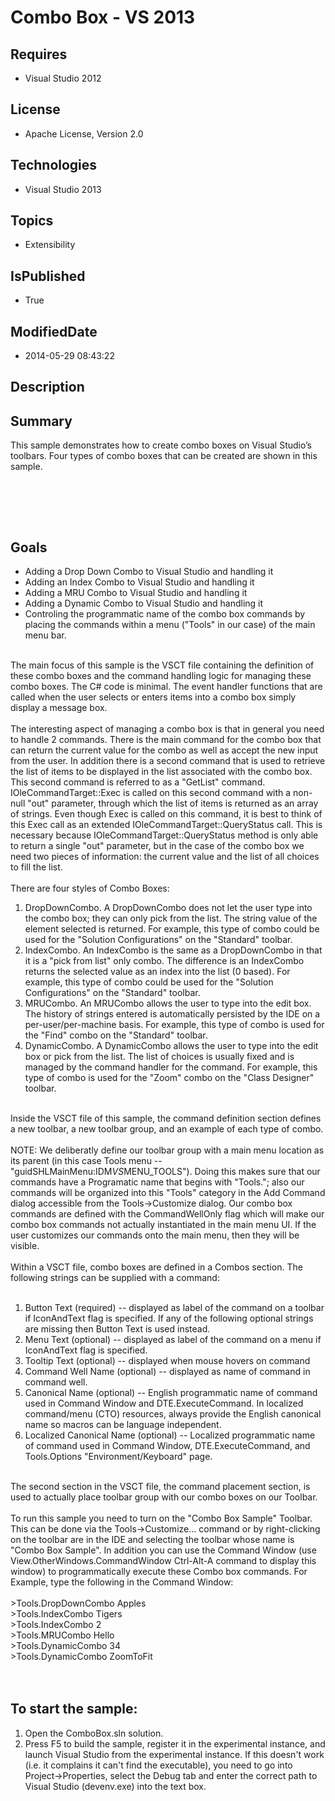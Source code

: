 # Combo Box - VS 2013
## Requires
* Visual Studio 2012
## License
* Apache License, Version 2.0
## Technologies
* Visual Studio 2013
## Topics
* Extensibility
## IsPublished
* True
## ModifiedDate
* 2014-05-29 08:43:22
## Description

<div id="longDesc">
<h2>Summary</h2>
<p><span id="ctl00_ctl00_Content_TabContentPanel_Content_wikiSourceLabel">This sample demonstrates how to create combo boxes on Visual Studio&rsquo;s toolbars. Four types of combo boxes that can be created are shown in this sample.
<br>
<br>
</span></p>
<p>&nbsp;</p>
<p>&nbsp;</p>
<h2>Goals</h2>
<ul>
<li>Adding a Drop Down Combo to Visual Studio and handling it </li><li>Adding an Index Combo to Visual Studio and handling it </li><li>Adding a MRU Combo to Visual Studio and handling it </li><li>Adding a Dynamic Combo to Visual Studio and handling it </li><li>Controling the programmatic name of the combo box commands by placing the commands within a menu (&quot;Tools&quot; in our case) of the main menu bar.
</li></ul>
<p><br>
The main focus of this sample is the VSCT file containing the definition of these combo boxes and the command handling logic for managing these combo boxes. The C# code is minimal. The event handler functions that are called when the user selects or enters
 items into a combo box simply display a message box.<br>
<br>
The interesting aspect of managing a combo box is that in general you need to handle 2 commands. There is the main command for the combo box that can return the current value for the combo as well as accept the new input from the user. In addition there is
 a second command that is used to retrieve the list of items to be displayed in the list associated with the combo box. This second command is referred to as a &quot;GetList&quot; command. IOleCommandTarget::Exec is called on this second command with a non-null &quot;out&quot;
 parameter, through which the list of items is returned as an array of strings. Even though Exec is called on this command, it is best to think of this Exec call as an extended IOleCommandTarget::QueryStatus call. This is necessary because IOleCommandTarget::QueryStatus
 method is only able to return a single &quot;out&quot; parameter, but in the case of the combo box we need two pieces of information: the current value and the list of all choices to fill the list.<br>
<br>
There are four styles of Combo Boxes:</p>
<ol>
<li>DropDownCombo. A DropDownCombo does not let the user type into the combo box; they can only pick from the list. The string value of the element selected is returned. For example, this type of combo could be used for the &quot;Solution Configurations&quot; on the
 &quot;Standard&quot; toolbar. </li><li>IndexCombo. An IndexCombo is the same as a DropDownCombo in that it is a &quot;pick from list&quot; only combo. The difference is an IndexCombo returns the selected value as an index into the list (0 based). For example, this type of combo could be used for the &quot;Solution
 Configurations&quot; on the &quot;Standard&quot; toolbar. </li><li>MRUCombo. An MRUCombo allows the user to type into the edit box. The history of strings entered is automatically persisted by the IDE on a per-user/per-machine basis. For example, this type of combo is used for the &quot;Find&quot; combo on the &quot;Standard&quot; toolbar.
</li><li>DynamicCombo. A DynamicCombo allows the user to type into the edit box or pick from the list. The list of choices is usually fixed and is managed by the command handler for the command. For example, this type of combo is used for the &quot;Zoom&quot; combo on the
 &quot;Class Designer&quot; toolbar. </li></ol>
<p><br>
Inside the VSCT file of this sample, the command definition section defines a new toolbar, a new toolbar group, and an example of each type of combo.<br>
<br>
NOTE: We deliberatly define our toolbar group with a main menu location as its parent (in this case Tools menu -- &quot;guidSHLMainMenu:IDM<em>VS</em>MENU_TOOLS&quot;). Doing this makes sure that our commands have a Programatic name that begins with &quot;Tools.&quot;; also our
 commands will be organized into this &quot;Tools&quot; category in the Add Command dialog accessible from the Tools&rarr;Customize dialog. Our combo box commands are defined with the CommandWellOnly flag which will make our combo box commands not actually instantiated
 in the main menu UI. If the user customizes our commands onto the main menu, then they will be visible.<br>
<br>
Within a VSCT file, combo boxes are defined in a Combos section. The following strings can be supplied with a command:<br>
<br>
</p>
<ol>
<li>Button Text (required) -- displayed as label of the command on a toolbar if IconAndText flag is specified. If any of the following optional strings are missing then Button Text is used instead.
</li><li>Menu Text (optional) -- displayed as label of the command on a menu if IconAndText flag is specified.
</li><li>Tooltip Text (optional) -- displayed when mouse hovers on command </li><li>Command Well Name (optional) -- displayed as name of command in command well.
</li><li>Canonical Name (optional) -- English programmatic name of command used in Command Window and DTE.ExecuteCommand. In localized command/menu (CTO) resources, always provide the English canonical name so macros can be language independent.
</li><li>Localized Canonical Name (optional) -- Localized programmatic name of command used in Command Window, DTE.ExecuteCommand, and Tools.Options &quot;Environment/Keyboard&quot; page.
</li></ol>
<p><br>
The second section in the VSCT file, the command placement section, is used to actually place toolbar group with our combo boxes on our Toolbar.<br>
<br>
To run this sample you need to turn on the &quot;Combo Box Sample&quot; Toolbar. This can be done via the Tools&rarr;Customize... command or by right-clicking on the toolbar are in the IDE and selecting the toolbar whose name is &quot;Combo Box Sample&quot;. In addition you can
 use the Command Window (use View.OtherWindows.CommandWindow Ctrl-Alt-A command to display this window) to programmatically execute these Combo box commands. For Example, type the following in the Command Window:<br>
<br>
&gt;Tools.DropDownCombo Apples<br>
&gt;Tools.IndexCombo Tigers<br>
&gt;Tools.IndexCombo 2<br>
&gt;Tools.MRUCombo Hello<br>
&gt;Tools.DynamicCombo 34<br>
&gt;Tools.DynamicCombo ZoomToFit<br>
<br>
<br>
</p>
<h2>To start the sample:</h2>
<ol>
<li>Open the ComboBox.sln solution. </li><li>Press F5 to build the sample, register it in the experimental instance, and launch Visual Studio from the experimental instance. If this doesn't work (i.e. it complains it can't find the executable), you need to go into Project&rarr;Properties, select the
 Debug tab and enter the correct path to Visual Studio (devenv.exe) into the text box.&nbsp;
</li></ol>
</div>
